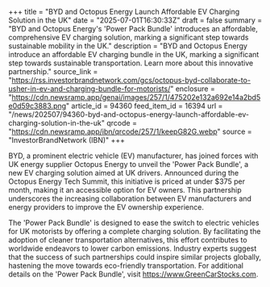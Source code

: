 +++
title = "BYD and Octopus Energy Launch Affordable EV Charging Solution in the UK"
date = "2025-07-01T16:30:33Z"
draft = false
summary = "BYD and Octopus Energy's 'Power Pack Bundle' introduces an affordable, comprehensive EV charging solution, marking a significant step towards sustainable mobility in the UK."
description = "BYD and Octopus Energy introduce an affordable EV charging bundle in the UK, marking a significant step towards sustainable transportation. Learn more about this innovative partnership."
source_link = "https://rss.investorbrandnetwork.com/gcs/octopus-byd-collaborate-to-usher-in-ev-and-charging-bundle-for-motorists/"
enclosure = "https://cdn.newsramp.app/genai/images/257/1/475202e132a692e14a2bd5e0d59c3883.png"
article_id = 94360
feed_item_id = 16394
url = "/news/202507/94360-byd-and-octopus-energy-launch-affordable-ev-charging-solution-in-the-uk"
qrcode = "https://cdn.newsramp.app/ibn/qrcode/257/1/keepG82G.webp"
source = "InvestorBrandNetwork (IBN)"
+++

<p>BYD, a prominent electric vehicle (EV) manufacturer, has joined forces with UK energy supplier Octopus Energy to unveil the 'Power Pack Bundle', a new EV charging solution aimed at UK drivers. Announced during the Octopus Energy Tech Summit, this initiative is priced at under $375 per month, making it an accessible option for EV owners. This partnership underscores the increasing collaboration between EV manufacturers and energy providers to improve the EV ownership experience.</p><p>The 'Power Pack Bundle' is designed to ease the switch to electric vehicles for UK motorists by offering a complete charging solution. By facilitating the adoption of cleaner transportation alternatives, this effort contributes to worldwide endeavors to lower carbon emissions. Industry experts suggest that the success of such partnerships could inspire similar projects globally, hastening the move towards eco-friendly transportation. For additional details on the 'Power Pack Bundle', visit <a href='https://www.GreenCarStocks.com' rel='nofollow' target='_blank'>https://www.GreenCarStocks.com</a>.</p>